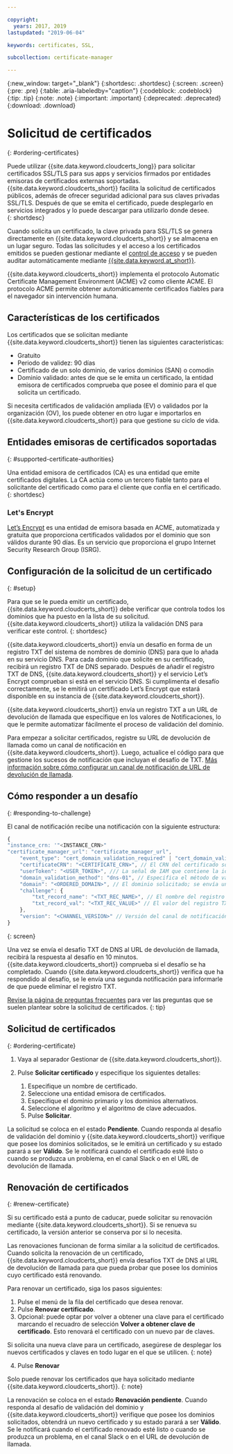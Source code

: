 ```yaml
---

copyright:
  years: 2017, 2019
lastupdated: "2019-06-04"

keywords: certificates, SSL,

subcollection: certificate-manager

---
```


{:new_window: target="_blank"}
{:shortdesc: .shortdesc}
{:screen: .screen}
{:pre: .pre}
{:table: .aria-labeledby="caption"}
{:codeblock: .codeblock}
{:tip: .tip}
{:note: .note}
{:important: .important}
{:deprecated: .deprecated}
{:download: .download}

# Solicitud de certificados
{: #ordering-certificates}

Puede utilizar {{site.data.keyword.cloudcerts_long}} para solicitar certificados SSL/TLS para sus apps y servicios firmados por entidades emisoras de certificados externas soportadas. {{site.data.keyword.cloudcerts_short}} facilita la solicitud de certificados públicos, además de ofrecer seguridad adicional para sus claves privadas SSL/TLS. Después de que se emita el certificado, puede desplegarlo en servicios integrados y lo puede descargar para utilizarlo donde desee.  
{: shortdesc}

Cuando solicita un certificado, la clave privada para SSL/TLS se genera directamente en {{site.data.keyword.cloudcerts_short}} y se almacena en un lugar seguro. Todas las solicitudes y el acceso a los certificados emitidos se pueden gestionar mediante el [control de acceso](/docs/services/certificate-manager?topic=certificate-manager-managing-service-access-roles#managing-service-access-roles) y se pueden auditar automáticamente mediante [{{site.data.keyword.at_short}}](/docs/services/certificate-manager?topic=certificate-manager-at_events#at_events).  

{{site.data.keyword.cloudcerts_short}} implementa el protocolo Automatic Certificate Management Environment (ACME) v2 como cliente ACME. El protocolo ACME permite obtener automáticamente certificados fiables para el navegador sin intervención humana.

## Características de los certificados
Los certificados que se solicitan mediante {{site.data.keyword.cloudcerts_short}} tienen las siguientes características:

- Gratuito
- Periodo de validez: 90 días
- Certificado de un solo dominio, de varios dominios (SAN) o comodín
- Dominio validado: antes de que se le emita un certificado, la entidad emisora de certificados comprueba que posee el dominio para el que solicita un certificado.

Si necesita certificados de validación ampliada (EV) o validados por la organización (OV), los puede obtener en otro lugar e importarlos en {{site.data.keyword.cloudcerts_short}} para que gestione su ciclo de vida.

## Entidades emisoras de certificados soportadas
{: #supported-certificate-authorities}

Una entidad emisora de certificados (CA) es una entidad que emite certificados digitales. La CA actúa como un tercero fiable tanto para el solicitante del certificado como para el cliente que confía en el certificado.
{: shortdesc}

### Let's Encrypt
[Let’s Encrypt](https://letsencrypt.org) es una entidad de emisora basada en ACME, automatizada y gratuita que proporciona certificados validados por el dominio que son válidos durante 90 días. Es un servicio que proporciona el grupo Internet Security Research Group (ISRG).

## Configuración de la solicitud de un certificado
{: #setup}

Para que se le pueda emitir un certificado, {{site.data.keyword.cloudcerts_short}} debe verificar que controla todos los dominios que ha puesto en la lista de su solicitud. {{site.data.keyword.cloudcerts_short}} utiliza la validación DNS para verificar este control.
{: shortdesc}

{{site.data.keyword.cloudcerts_short}} envía un desafío en forma de un registro TXT del sistema de nombres de dominio (DNS) para que lo añada en su servicio DNS. Para cada dominio que solicite en su certificado, recibirá un registro TXT de DNS separado. Después de añadir el registro TXT de DNS, {{site.data.keyword.cloudcerts_short}} y el servicio Let’s Encrypt comprueban si está en el servicio DNS. Si cumplimenta el desafío correctamente, se le emitirá un certificado Let’s Encrypt que estará disponible en su instancia de {{site.data.keyword.cloudcerts_short}}.

{{site.data.keyword.cloudcerts_short}} envía un registro TXT a un URL de devolución de llamada que especifique en los valores de Notificaciones, lo que le permite automatizar fácilmente el proceso de validación del dominio.

Para empezar a solicitar certificados, registre su URL de devolución de llamada como un canal de notificación en {{site.data.keyword.cloudcerts_short}}. Luego, actualice el código para que gestione los sucesos de notificación que incluyan el desafío de TXT. [Más información sobre cómo configurar un canal de notificación de URL de devolución de llamada](/docs/services/certificate-manager?topic=certificate-manager-configuring-notifications#channel-versions).

## Cómo responder a un desafío
{: #responding-to-challenge}

El canal de notificación recibe una notificación con la siguiente estructura:

```javascript
{
"instance_crn: '"<INSTANCE_CRN>"
"certificate_manager_url": "certificate_manager_url",
    "event_type": "cert_domain_validation_required" | "cert_domain_validation_completed", // El primer suceso es para añadir el registro TXT de desafío necesario y el segundo es para borrar el mismo registro TXT una vez finalizado el desafío.
    "certificateCRN": "<CERTIFICATE_CRN>", // El CRN del certificado solicitado
    "userToken": "<USER_TOKEN>", /// La señal de IAM que contiene la identidad del usuario que ha solicitado el certificado
    "domain_validation_method": "dns-01", // Especifica el método de validación del dominio; actualmente solo está disponible DNS.
    "domain": "<ORDERED_DOMAIN>", // El dominio solicitado; se envía un desafío diferente por cada dominio del pedido (el primario y cada uno de los dominios alternativos).
    "challenge": {
        "txt_record_name": "<TXT_REC_NAME>", // El nombre del registro TXT; se suele utilizar junto con el dominio.
        "txt_record_val": "<TXT_REC_VALUE>" // El valor del registro TXT
    },
    "version": "<CHANNEL_VERSION>" // Versión del canal de notificación que da soporte a las  notificaciones relacionadas con el pedido. 4 y por encima
}
```
{: screen}

Una vez se envía el desafío TXT de DNS al URL de devolución de llamada, recibirá la respuesta al desafío en 10 minutos. {{site.data.keyword.cloudcerts_short}} comprueba si el desafío se ha completado. Cuando {{site.data.keyword.cloudcerts_short}} verifica que ha respondido al desafío, se le envía una segunda notificación para informarle de que puede eliminar el registro TXT.

[Revise la página de preguntas frecuentes](/docs/services/certificate-manager?topic=certificate-manager-faq#faq) para ver las preguntas que se suelen plantear sobre la solicitud de certificados.
{: tip}

## Solicitud de certificados
{: #ordering-certificate}

1. Vaya al separador Gestionar de {{site.data.keyword.cloudcerts_short}}.
2. Pulse **Solicitar certificado** y especifique los siguientes detalles:

    1. Especifique un nombre de certificado.
    2. Seleccione una entidad emisora de certificados.
    3. Especifique el dominio primario y los dominios alternativos.
    4. Seleccione el algoritmo y el algoritmo de clave adecuados.
    5. Pulse **Solicitar**.

La solicitud se coloca en el estado **Pendiente**. Cuando responda al desafío de validación del dominio y {{site.data.keyword.cloudcerts_short}} verifique que posee los dominios solicitados, se le emitirá un certificado y su estado parará a ser **Válido**. Se le notificará cuando el certificado esté listo o cuando se produzca un problema, en el canal Slack o en el URL de devolución de llamada.

## Renovación de certificados
{: #renew-certificate}

Si su certificado está a punto de caducar, puede solicitar su renovación mediante {{site.data.keyword.cloudcerts_short}}. Si se renueva su certificado, la versión anterior se conserva por si lo necesita. 

Las renovaciones funcionan de forma similar a la solicitud de certificados. Cuando solicita la renovación de un certificado, {{site.data.keyword.cloudcerts_short}} envía desafíos TXT de DNS al URL de devolución de llamada para que pueda probar que posee los dominios cuyo certificado está renovando.

Para renovar un certificado, siga los pasos siguientes:
  1. Pulse el menú de la fila del certificado que desea renovar.
  2. Pulse **Renovar certificado**.
  3. Opcional: puede optar por volver a obtener una clave para el certificado marcando el recuadro de selección **Volver a obtener clave de certificado**. Esto renovará el certificado con un nuevo par de claves.
  
  Si solicita una nueva clave para un certificado, asegúrese de desplegar los nuevos certificados y claves en todo lugar en el que se utilicen.
  {: note}
    
  4. Pulse **Renovar**
  
  Solo puede renovar los certificados que haya solicitado mediante {{site.data.keyword.cloudcerts_short}}.
  {: note}

La renovación se coloca en el estado **Renovación pendiente**. Cuando responda al desafío de validación del dominio y {{site.data.keyword.cloudcerts_short}} verifique que posee los dominios solicitados, obtendrá un nuevo certificado y su estado parará a ser **Válido**. Se le notificará cuando el certificado renovado esté listo o cuando se produzca un problema, en el canal Slack o en el URL de devolución de llamada.
